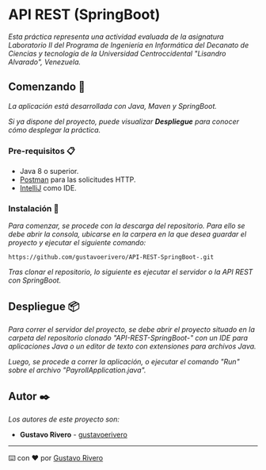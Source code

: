# API REST (SpringBoot)

_Esta práctica representa una actividad evaluada de la asignatura Laboratorio II del 
Programa de Ingeniería en Informática del Decanato de Ciencias y tecnología de la Universidad 
Centroccidental "Lisandro Alvarado", Venezuela._

## Comenzando 🚀

_La aplicación está desarrollada con Java, Maven y SpringBoot._

_Si ya dispone del proyecto, puede visualizar **Despliegue** para conocer cómo desplegar la práctica._


### Pre-requisitos 📋

* Java 8 o superior.
* [Postman](https://www.postman.com/) para las solicitudes HTTP.
* [IntelliJ](https://www.jetbrains.com/es-es/idea/) como IDE.

### Instalación 🔧

_Para comenzar, se procede con la descarga del repositorio. Para ello se debe abrir la consola,
ubicarse en la carpera en la que desea guardar el proyecto y ejecutar el siguiente comando:_

```
https://github.com/gustavoerivero/API-REST-SpringBoot-.git
```

_Tras clonar el repositorio, lo siguiente es ejecutar el servidor o la API REST con SpringBoot._

## Despliegue 📦

_Para correr el servidor del proyecto, se debe abrir el proyecto situado en
la carpeta del repositorio clonado "API-REST-SpringBoot-" con un IDE para aplicaciones
Java o un editor de texto con extensiones para archivos Java._

_Luego, se procede a correr la aplicación, o ejecutar el comando "Run" sobre 
el archivo "PayrollApplication.java"._

## Autor ✒️

_Los autores de este proyecto son:_

* **Gustavo Rivero** - [gustavoerivero](https://github.com/gustavoerivero)



---
⌨️ con ❤️ por [Gustavo Rivero](https://github.com/gustavoerivero)
